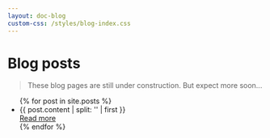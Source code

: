 ```yaml
---
layout: doc-blog
custom-css: /styles/blog-index.css
---
```

<h1> Blog posts </h1>

> These blog pages are still under construction.  But expect more soon...

<ul>
  {% for post in site.posts %}
    <li class="blog-item"  >
      <div class="blog-excerpt">{{ post.content | split: '<!-- more -->' | first }}</div>
      <a href="{{ post.url }}" title="Read more" class="btn blog-btn">Read more</a>     
    </li>
  {% endfor %}
</ul>

 